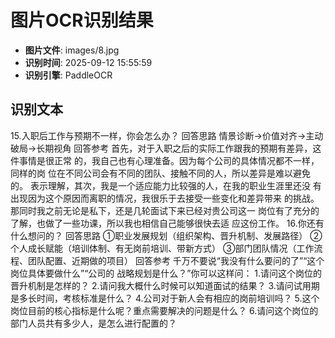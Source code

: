 # 图片OCR识别结果

- **图片文件**: images/8.jpg
- **识别时间**: 2025-09-12 15:55:59
- **识别引擎**: PaddleOCR

## 识别文本

15.入职后工作与预期不一样，你会怎么办？
回答思路
情景诊断→价值对齐→主动破局→长期视角
回答参考
首先，对于入职之后的实际工作跟我的预期有差异，这件事情是很正常
的，我自己也有心理准备。因为每个公司的具体情况都不一样，同样的岗
位在不同公司会有不同的团队、接触不同的人，所以差异是难以避免的。
表示理解，其次，我是一个适应能力比较强的人，在我的职业生涯里还没
有出现因为这个原因而离职的情况，我很乐于去接受一些变化和差异带来
的挑战。那同时我之前无论是私下，还是几轮面试下来已经对贵公司这一
岗位有了充分的了解，也做了一些功课，所以我也相信自己能够很快去适
应这份工作。
16.你还有什么想问的？
回答思路
①职业发展规划（组织架构、晋升机制、发展路径）
②个人成长赋能（培训体制、有无岗前培训、带新方式）
③部门团队情况（工作流程、团队配置、近期做的项目）
回答参考
千万不要说“我没有什么要问的了”“这个岗位具体要做什么”“公司的
战略规划是什么？”你可以这样问：
1.请问这个岗位的晋升机制是怎样的？
2.请问我大概什么时候可以知道面试的结果？
3.请问试用期是多长时间，考核标准是什么？
4.公司对于新人会有相应的岗前培训吗？
5.这个岗位目前的核心指标是什么呢？重点需要解决的问题是什么？
6.请问这个岗位的部门人员共有多少人，是怎么进行配置的？
